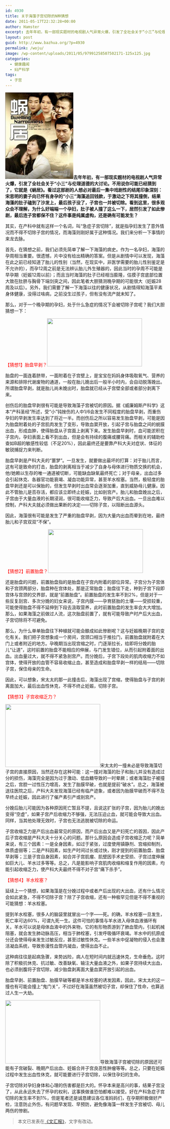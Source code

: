 ```yaml
---
id: 4930
title: 关于海藻子宫切除的N种猜想
date: 2011-05-17T22:32:28+00:00
author: Hamster
excerpt: 去年年初，有一部现实题材的电视剧人气异常火爆，引发了全社会关于“小三”与伦理道德的大讨论。不用说你可能已经猜到了，它就是《蜗居》。看过这部剧的人想必对最后一集中戏剧性的结尾印象深刻：宋思明的妻子向已怀有身孕的“小三”海藻追回钱款，于激动之下将其撞倒，结果海藻的肚子磕到了沙发上，最后孩子没了，子宫也一并被切除。看到这里，很多观众会不理解，为什么好端端一个孕妇，肚子被人撞了这么一下，居然引发了如此惨剧，最后连子宫都保不住？这件事是纯属虚构，还是确有可能发生？
layout: post
guid: http://www.bazhua.org/?p=4930
permalink: /woju/
image: /wp-content/uploads/2011/05/97991258507502171-125x125.jpg
categories:
  - 健康趣闻
  - 妇产科学
tags:
  - 子宫
---
```

**[<img class="alignleft size-medium wp-image-4935" title="a34d71f0bf101280a40f52fb" src="/wp-content/uploads/2011/05/a34d71f0bf101280a40f52fb-219x300.jpg" alt="" width="215" height="273" />](http://pdf.news365.com.cn/whpdf/20110515/WH11051512.pdf)去年年初，有一部现实题材的电视剧人气异常火爆，引发了全社会关于“小三”与伦理道德的大讨论。不用说你可能已经猜到了，它就是《蜗居》。看过这部剧的人想必对最后一集中戏剧性的结尾印象深刻：宋思明的妻子向已怀有身孕的“小三”海藻追回钱款，于激动之下将其撞倒，结果海藻的肚子磕到了沙发上，最后孩子没了，子宫也一并被切除。看到这里，很多观众会不理解，为什么好端端一个孕妇，肚子被人撞了这么一下，居然引发了如此惨剧，最后连子宫都保不住？这件事是纯属虚构，还是确有可能发生？**

其实，在产科中就有这样一个名词，叫“急症子宫切除”，就是指孕妇发生了意外情况而不得不切除子宫的情况，而海藻则刚好属于这种情况。我们来分析一下事情的来龙去脉。

首先，在猜想之前，我们必须先简单了解一下海藻的病史。作为一名孕妇，海藻的孕周相当重要。很遗憾，片中没有给出精确的答案。但是从剧情中可以发现，海藻在此之前已经知道了胎儿的性别（当然，在现实中，非医学需要的胎儿性别鉴定是不允许的），而孕12周之前是无法辨认胎儿外生殖器的，因此当时的孕周不可能是早孕期（妊娠12周以前）；而且当时海藻的肚子已经相当膨隆，估摸子宫底部位置大致在肚脐与胸骨下端剑突之间，因此笔者大胆猜测晚孕期的可能很大（妊娠28周及以后）。另外，我们需要了解一下海藻以往的健康状况，从剧情得知海藻平素身体健康，没得过啥病，之前没生过孩子，但有没有流产就未知了。

那么，对于一个晚孕期的孕妇，处于什么急症的情况下会被切除子宫呢？我们大胆猜想一下：

<span style="color: #ff0000;">【猜想1】胎盘早剥？</span>[<img class="alignright size-medium wp-image-4932" title="1601" src="/wp-content/uploads/2011/05/1601-300x152.jpg" alt="" width="300" height="152" srcset="/wp-content/uploads/2011/05/1601-300x152.jpg 300w, /wp-content/uploads/2011/05/1601-150x76.jpg 150w, /wp-content/uploads/2011/05/1601.jpg 340w" sizes="(max-width: 300px) 100vw, 300px" />](/wp-content/uploads/2011/05/1601.jpg)

胎盘的一面连着脐带，一面附着在子宫壁上，是宝宝在妈妈身体吸取氧气、营养的来源和排除代谢废物的通道，一般在胎儿娩出后一般半小时内，会自动脱落娩出。所谓胎盘早剥，就是胎儿尚未娩出时，胎盘就已经从子宫壁全部或者部分剥离下来。

创伤后的胎盘早剥很有可能是导致海藻子宫被切的原因。据《威廉姆斯产科学》这本“产科圣经”所述，受“小”钝挫伤的人中1/6会发生不同程度的胎盘早剥，而重伤孕妇的早剥发生率达到了将近一半。而创伤后之所以容易发生胎盘早剥，可能是因为胎盘附着处的子宫肌肉发生了变形，导致血窦开放，引起子宫与胎盘之间的蜕膜出血，形成血肿，使得胎盘从子宫面上剥离下来。发生胎盘早剥时，血可能淤积在子宫内，孕妇表面上看不到出血，但是会有持续的腹痛或腰背痛。而相关的辅助检查如B超的敏感性较低（不足20%），因此最终还是要靠产科大夫对症状、体征的敏锐捕捉力来判断。

胎盘早剥是产科大夫的“噩梦”。一旦发生，就要做出最坏的打算：对于胎儿而言，这有可是致命的打击，胎盘的剥离相当于减少了自身与母体进行物质交换的机会，他/她赖以生存的唯一通道被切断，可能缺血缺氧最终死亡；对于母亲，出血过多会引起休克、各器官功能衰竭、凝血功能异常，甚至羊水栓塞。当然，极轻度的胎盘早剥还是可以保胎的，但发生早剥时出血常会逐渐加重，直到威胁母儿健康。因此不管胎儿是否存活，都应该立即终止妊娠，比如剖宫产。胎儿和胎盘娩出之后，子宫由于大量血液的长期浸润，很可能收缩乏力，导致产后大出血。一旦出血难以控制，产科大夫就必须做出果断的决定——切除子宫，以阻断出血源头。

因此，海藻很有可能是发生了严重的胎盘早剥，因为大量内出血而晕到在地，最终胎儿和子宫双双“不保”。

<span style="color: #ff0000;">【猜想2】前置胎盘？</span>[<img class="alignright size-medium wp-image-4933" title="PP.Group" src="/wp-content/uploads/2011/05/PP.Group_-300x138.gif" alt="" width="300" height="138" srcset="/wp-content/uploads/2011/05/PP.Group_-300x138.gif 300w, /wp-content/uploads/2011/05/PP.Group_-150x69.gif 150w" sizes="(max-width: 300px) 100vw, 300px" />](/wp-content/uploads/2011/05/PP.Group_.gif)

还是胎盘的问题，前置胎盘指的是胎盘在子宫内附着的部位异常。子宫分为子宫体和子宫颈两部分，胎盘种在宫体处，那是正常胎盘；胎盘往下走，种到子宫下段即宫体与宫颈的交界部，就是“前置胎盘”。前置胎盘的发生率不到2%，但是对于一些反复刮宫、多次分娩的妇女来说，子宫内膜——孕育胚胎的土壤——受损较重，可能使得胎盘不得不延伸到下段去汲取营养，此时前置胎盘的发生率会大大增加。那么，如果海藻之前做过人流，这次胎盘前置了，就有可能导致产时产后大出血，子宫切除将不可避免。

那么，为什么单单胎盘往下种植就可能会酿成如此惨剧呢？这与妊娠晚期子宫的变化有关。我们把子宫想象成一个房间，宫颈口相当于推拉门，前置胎盘就附着在大门上或者附近的地方。孕晚期当出现宫缩之时，门逐渐拉长，给即将分娩的胎儿“让道”，这时前置的胎盘不能相应的伸展，与门发生错位，从而引起附着面的出血。出血量过大，就不得不紧急剖宫产。而分娩后，子宫下段处的肌肉收缩力不如宫体，使得开放的血管不容易收缩止血，甚至造成和胎盘早剥一样的结局——切除子宫，保住母亲的生命。

因此，可以想象，宋太太的那一此撞击后，海藻出现了宫缩，使得胎盘与子宫的剥离面加大，最后出血性休克，不得不终止妊娠，切除子宫。

<span style="color: #ff0000;">【猜想3】子宫收缩乏力？</span>

[<img class="alignleft size-full wp-image-4931" title="97991258507502171" src="/wp-content/uploads/2011/05/97991258507502171.jpg" alt="" width="300" height="199" srcset="/wp-content/uploads/2011/05/97991258507502171.jpg 300w, /wp-content/uploads/2011/05/97991258507502171-150x99.jpg 150w" sizes="(max-width: 300px) 100vw, 300px" />](/wp-content/uploads/2011/05/97991258507502171.jpg)宋太太的一撞未必是导致海藻切子宫的直接原因，当然还存在这种可能：这一撞对海藻的肚子和胎儿并没有造成过分的损伤，海藻完全是因为过于激动、低血糖导致的一时晕厥；或者海藻肚子被撞之后，宫腔一过性压力增高，发生了胎膜早破，也就是提前“破水”。总之，海藻被送往医院之后，产科大夫发现海藻已经有临产迹象，或者因为胎膜早破而不得不及早终止妊娠，因此进行了催产素引产或剖宫产。

分娩后胎儿可能因为各种原因死亡暂且不提，且说这扩张的子宫，因为胎儿的娩出变得“空虚”，如果子宫产后收缩力不够强，无法压迫止血，就可能会导致大出血。同样，当其他处理无效时，子宫也无法逃脱被切除的命运。

子宫收缩乏力是产后出血最常见的原因，而产后出血又是产妇死亡的首因，因此产后子宫收缩是产科大夫十分关心的问题。那什么原因会造成子宫收缩乏力呢？简单来说，有三个因素：一是全身因素，如过于紧张，过度使用镇静剂、宫缩抑制剂，体质虚弱等；二是产科因素，如生产时间过长或过快，刚才提到的前置胎盘、胎盘早剥等；三是子宫自身因素，如合并子宫肌瘤、肌壁因手术史受损、子宫过度伸展如巨大儿、羊水过多等等。总之，凡是能影响子宫肌肉收缩和缩复作用的因素，均能引起收缩乏力，使产科大夫最终不得不对子宫“痛下杀手”。

<span style="color: #ff0000;">【猜想4】羊水栓塞？</span>

延续上一个猜想，如果海藻是在分娩过程中或者产后出现的大出血，还有什么情况会如此紧急，不得不切除子宫？除了子宫收缩，还有一种极罕见但是不得不重视的可能猜想：羊水栓塞。

提到羊水栓塞，很多人的脑袋里就冒出一个字——死。的确，羊水栓塞一旦发生，死亡率可达60%，可谓九死一生。这件可怕的事情与羊水进入母体血液循环有关。羊水可以说是母体血液中的外来物，它的有形物质游到了肺血管内，引起机械阻塞，就会发生肺动脉高压，相当于肺栓塞，引发呼吸循环衰竭。羊水中的抗原成分还会使得母亲发生过敏反应，甚至过敏性休克。一些羊水中促凝物的侵入也会激活凝血系统，导致弥漫性血管内凝血，使得出血不止。

这种病往往是起病急骤，来势凶险，病人在短时间内就迅速休克，生命垂危。这时除了积极抗休克、抗过敏、改善缺氧、输注大量血液之外，如果子宫持续大出血，也必须剖腹将子宫切除，减少胎盘剥离面大量血窦开放引起的出血。

胎盘早剥、前置胎盘、胎膜早破等都是羊水栓塞的诱发因素，因此，宋太太的这一撞也有可能会撞上“鬼门关”，不过好在海藻虽然被切子宫，却保住了性命，也算逃过人生一大劫。

[<img class="alignleft size-medium wp-image-4934" title="200910301327478138537" src="/wp-content/uploads/2011/05/200910301327478138537-300x200.jpg" alt="" width="300" height="200" srcset="/wp-content/uploads/2011/05/200910301327478138537-300x200.jpg 300w, /wp-content/uploads/2011/05/200910301327478138537-150x100.jpg 150w, /wp-content/uploads/2011/05/200910301327478138537-360x240.jpg 360w, /wp-content/uploads/2011/05/200910301327478138537.jpg 450w" sizes="(max-width: 300px) 100vw, 300px" />](/wp-content/uploads/2011/05/200910301327478138537.jpg)导致海藻子宫被切除的原因还可能有子宫破裂、晚期产后出血、妊娠合并子宫良恶性肿瘤等等。总之，只要在妊娠过程中发生出血性休克，就可能要进行子宫切除，以保住孕妇的生命。

子宫切除对孕妇身体和心理的伤害都是巨大的。怀孕本来是高兴的事，结果子宫没了，从此永远失去了怀孕的权利，这事换做谁恐怕都难以接受。好在产科急症子宫切除的发生率不到1%，但是笔者还是诚恳建议各位准妈妈们，在孕期积极做好产检，注意防止外伤，有问题早发现、早预防，避免像海藻一样发生子宫被切、母儿两伤的惨剧。

> 本文已发表在[《文汇报》](http://pdf.news365.com.cn/whpdf/20110515/WH11051512.pdf)，文字有改动。
